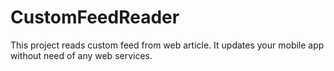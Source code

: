 # CustomFeedReader
This project reads custom feed from web article.
It updates your mobile app without need of any web services.
